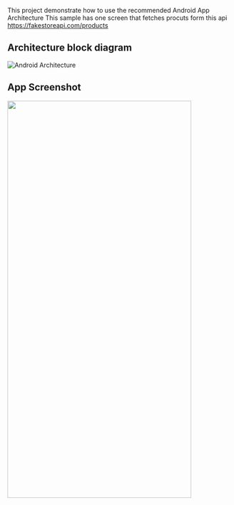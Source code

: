This project demonstrate how to use the recommended Android App Architecture
This sample has one screen that fetches procuts form this api https://fakestoreapi.com/products

## Architecture block diagram
![Android Architecture](https://github.com/lofcoding/AndroidArchitectureSample/assets/109604722/ed29d956-1154-4518-9107-e4e1a34b4a35)

## App Screenshot
<img src="https://github.com/lofcoding/AndroidArchitectureSample/assets/109604722/78e919aa-a4d0-481b-a774-bb12a4ce1311" width="412" height="892"/>
